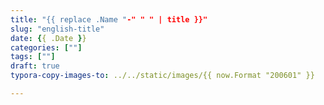 ```yaml
---
title: "{{ replace .Name "-" " " | title }}"
slug: "english-title"
date: {{ .Date }}
categories: [""]
tags: [""]
draft: true
typora-copy-images-to: ../../static/images/{{ now.Format "200601" }}

---
```


